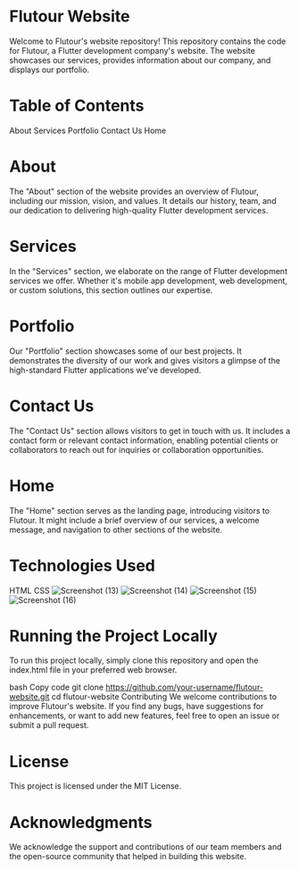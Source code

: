 

# Flutour Website
Welcome to Flutour's website repository! This repository contains the code for Flutour, a Flutter development company's website. The website showcases our services, provides information about our company, and displays our portfolio.

# Table of Contents

About
Services
Portfolio
Contact Us
Home

# About
The "About" section of the website provides an overview of Flutour, including our mission, vision, and values. It details our history, team, and our dedication to delivering high-quality Flutter development services.

# Services
In the "Services" section, we elaborate on the range of Flutter development services we offer. Whether it's mobile app development, web development, or custom solutions, this section outlines our expertise.

# Portfolio
Our "Portfolio" section showcases some of our best projects. It demonstrates the diversity of our work and gives visitors a glimpse of the high-standard Flutter applications we've developed.

# Contact Us
The "Contact Us" section allows visitors to get in touch with us. It includes a contact form or relevant contact information, enabling potential clients or collaborators to reach out for inquiries or collaboration opportunities.

# Home
The "Home" section serves as the landing page, introducing visitors to Flutour. It might include a brief overview of our services, a welcome message, and navigation to other sections of the website.

# Technologies Used
HTML
CSS
![Screenshot (13)](https://github.com/jezzyll/Flutour/assets/119606762/561c1866-58bf-46a1-835a-5b343bf6f977)
![Screenshot (14)](https://github.com/jezzyll/Flutour/assets/119606762/b9a1cefa-55c0-4b23-920a-0548e10cbacc)
![Screenshot (15)](https://github.com/jezzyll/Flutour/assets/119606762/e3e78e37-8f0d-4bb6-8b1b-cecca8d4dd8d)
![Screenshot (16)](https://github.com/jezzyll/Flutour/assets/119606762/5dec5816-26e0-42c9-8c5e-bf01e497a13e)

# Running the Project Locally
To run this project locally, simply clone this repository and open the index.html file in your preferred web browser.

bash
Copy code
git clone https://github.com/your-username/flutour-website.git
cd flutour-website
Contributing
We welcome contributions to improve Flutour's website. If you find any bugs, have suggestions for enhancements, or want to add new features, feel free to open an issue or submit a pull request.

# License
This project is licensed under the MIT License.

# Acknowledgments
We acknowledge the support and contributions of our team members and the open-source community that helped in building this website.
